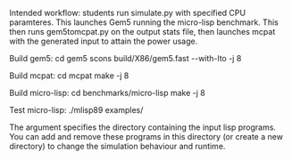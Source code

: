 Intended workflow:
students run simulate.py with specified CPU paramteres. This launches Gem5 running the micro-lisp benchmark. This then runs gem5tomcpat.py on the output stats file, then launches mcpat with the generated input to attain the power usage.

Build gem5:
cd gem5
scons build/X86/gem5.fast --with-lto -j 8

Build mcpat:
cd mcpat
make -j 8

Build micro-lisp:
cd benchmarks/micro-lisp
make -j 8

Test micro-lisp:
./mlisp89 examples/

The argument specifies the directory containing the input lisp programs. You can add and remove these programs in this directory (or create a new directory) to change the simulation behaviour and runtime. 
